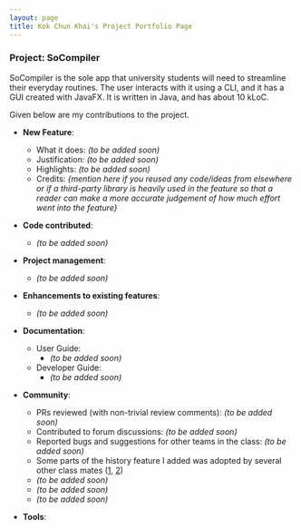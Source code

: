 ```yaml
---
layout: page
title: Kok Chun Khai's Project Portfolio Page
---
```


### Project: SoCompiler

SoCompiler is the sole app that university students will need to streamline their everyday routines. The user interacts with it using a CLI, and it has a GUI created with JavaFX. It is written in Java, and has about 10 kLoC.

Given below are my contributions to the project.

* **New Feature**:
  * What it does: _(to be added soon)_
  * Justification: _(to be added soon)_
  * Highlights: _(to be added soon)_
  * Credits: *{mention here if you reused any code/ideas from elsewhere or if a third-party library is heavily used in the feature so that a reader can make a more accurate judgement of how much effort went into the feature}*

* **Code contributed**:
  * _(to be added soon)_

* **Project management**:
  * _(to be added soon)_

* **Enhancements to existing features**: 
  * _(to be added soon)_

* **Documentation**:
  * User Guide:
    * _(to be added soon)_
  * Developer Guide:
    * _(to be added soon)_

* **Community**:
  * PRs reviewed (with non-trivial review comments): _(to be added soon)_
  * Contributed to forum discussions: _(to be added soon)_
  * Reported bugs and suggestions for other teams in the class: _(to be added soon)_
  * Some parts of the history feature I added was adopted by several other class mates ([1](), [2]())
  * _(to be added soon)_
  * _(to be added soon)_
  * _(to be added soon)_

* **Tools**:
